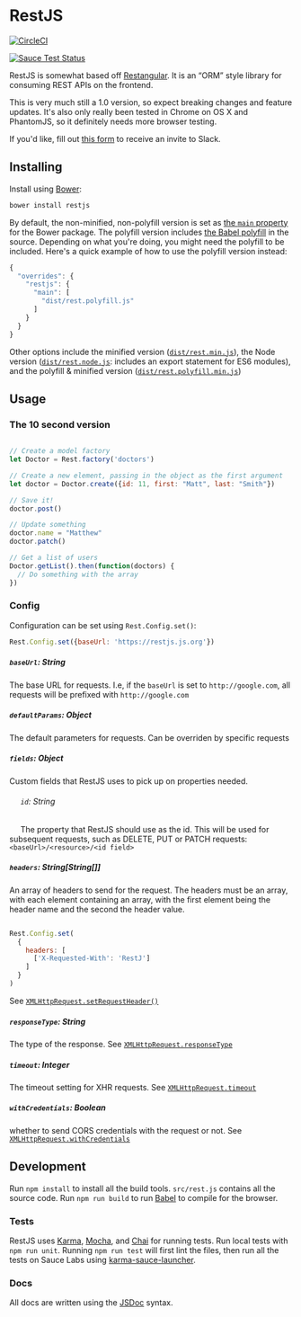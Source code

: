 # RestJS

[![CircleCI](https://circleci.com/gh/daviesgeek/restjs/tree/master.svg?style=svg)](https://circleci.com/gh/daviesgeek/restjs/tree/master)

[![Sauce Test Status](https://saucelabs.com/browser-matrix/restjs.svg)](https://saucelabs.com/u/restjs)


RestJS is somewhat based off [Restangular](https://github.com/mgonto/restangular). It is an “ORM” style library for consuming REST APIs on the frontend.

This is very much still a 1.0 version, so expect breaking changes and feature updates. It's also only really been tested in Chrome on OS X and PhantomJS, so it definitely needs more browser testing.

If you'd like, fill out [this form](http://goo.gl/forms/K3noZAe0MX1j8OjT2) to receive an invite to Slack.

## Installing

Install using [Bower](http://bower.io):

```js
bower install restjs
```

By default, the non-minified, non-polyfill version is set as [the `main` property](https://github.com/bower/spec/blob/master/json.md#main) for the Bower package. The polyfill version includes [the Babel polyfill](https://babeljs.io/docs/usage/polyfill/) in the source. Depending on what you're doing, you might need the polyfill to be included. Here's a quick example of how to use the polyfill version instead:

```js
{
  "overrides": {
    "restjs": {
      "main": [
        "dist/rest.polyfill.js"
      ]
    }
  }
}
```

Other options include the minified version ([`dist/rest.min.js`](https://github.com/daviesgeek/restjs/blob/master/dist/rest.min.js)), the Node version ([`dist/rest.node.js`](https://github.com/daviesgeek/restjs/blob/master/dist/rest.min.js): includes an export statement for ES6 modules), and the polyfill & minified version ([`dist/rest.polyfill.min.js`](https://github.com/daviesgeek/restjs/blob/master/dist/rest.polyfill.min.js))

## Usage

### The 10 second version

```js

// Create a model factory
let Doctor = Rest.factory('doctors')

// Create a new element, passing in the object as the first argument
let doctor = Doctor.create({id: 11, first: "Matt", last: "Smith"})

// Save it!
doctor.post()

// Update something
doctor.name = "Matthew"
doctor.patch()

// Get a list of users
Doctor.getList().then(function(doctors) {
  // Do something with the array
})
```

### Config

Configuration can be set using `Rest.Config.set()`:

```js
Rest.Config.set({baseUrl: 'https://restjs.js.org'})
```
##### `baseUrl`: String
The base URL for requests. I.e, if the `baseUrl` is set to `http://google.com`, all requests will be prefixed with `http://google.com`

##### `defaultParams`: Object
The default parameters for requests. Can be overriden by specific requests

##### `fields`: Object
Custom fields that RestJS uses to pick up on properties needed.

###### &nbsp;&nbsp;&nbsp;&nbsp; `id`: String
&nbsp;&nbsp;&nbsp;&nbsp; The property that RestJS should use as the id. This will be used for subsequent requests, such as DELETE, PUT or PATCH requests: `<baseUrl>/<resource>/<id field>`

##### `headers`: String[String[]]
An array of headers to send for the request. The headers must be an array, with each element containing an array, with the first element being the header name and the second the header value.

```js

Rest.Config.set(
  {
    headers: [
      ['X-Requested-With': 'RestJ']
    ]
  }
)

```

See [`XMLHttpRequest.setRequestHeader()`](https://developer.mozilla.org/en-US/docs/Web/API/XMLHttpRequest/setRequestHeader)

##### `responseType`: String
The type of the response. See [`XMLHttpRequest.responseType`](https://developer.mozilla.org/en-US/docs/Web/API/XMLHttpRequest/responseType)

##### `timeout`: Integer
The timeout setting for XHR requests. See [`XMLHttpRequest.timeout`](https://developer.mozilla.org/en-US/docs/Web/API/XMLHttpRequest/timeout)

##### `withCredentials`: Boolean
whether to send CORS credentials with the request or not. See [`XMLHttpRequest.withCredentials`](https://developer.mozilla.org/en-US/docs/Web/API/XMLHttpRequest/withCredentials)

## Development

Run `npm install` to install all the build tools. `src/rest.js` contains all the source code. Run `npm run build` to run [Babel](https://babeljs.io/) to compile for the browser.

### Tests

RestJS uses [Karma](https://karma-runner.github.io), [Mocha](https://mochajs.org/), and [Chai](http://chaijs.com/) for running tests.
Run local tests with `npm run unit`. Running `npm run test` will first lint the files, then run all the tests on Sauce Labs using [karma-sauce-launcher](https://github.com/karma-runner/karma-sauce-launcher).

### Docs

All docs are written using the [JSDoc](http://usejsdoc.org/) syntax.